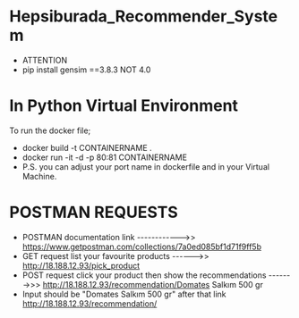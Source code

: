 # Hepsiburada_Recommender_System
- ATTENTION
- pip install gensim ==3.8.3 NOT 4.0



# In Python Virtual Environment
  To run the docker file;

-  docker build -t CONTAINERNAME .
-  docker run -it -d -p 80:81 CONTAINERNAME
- P.S. you can adjust your port name in dockerfile and in your Virtual Machine.

# POSTMAN REQUESTS
- POSTMAN documentation link ------------>> https://www.getpostman.com/collections/7a0ed085bf1d71f9ff5b
- GET request  list your favourite products ------>>  http://18.188.12.93/pick_product
- POST request click your product then show the recommendations ------->>> http://18.188.12.93/recommendation/Domates Salkım 500 gr
- Input should be "Domates Salkım 500 gr" after that link http://18.188.12.93/recommendation/
